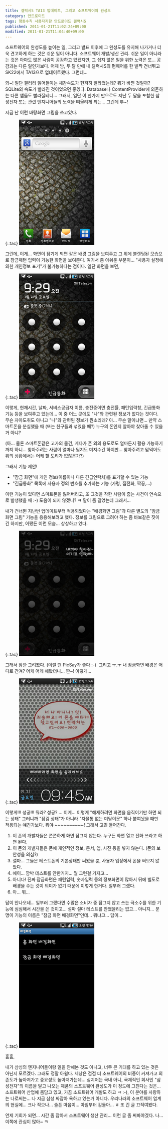 ```yaml
---
title: 갤럭시S TA13 업데이트, 그리고 소프트웨어의 완성도
category: 안드로이드
tags: 행동수칙 사용자지향 안드로이드 갤럭시S
published: 2011-01-21T11:02:24+09:00
modified: 2011-01-21T11:04:40+09:00
---
```

소프트웨어의 완성도를 높이는 일, 그리고 발표 이후에 그 완성도를 유지해
나가거나 더욱 견고하게 하는 것은 쉬운 일이 아니다. 소프트웨어 개발/생산
관리. 쉬운 일이 아니라는 것은 아마도 많은 사람이 공감하고 있겠지만,
그 쉽지 않은 일을 위한 노력은 또... 공감과는 다른 일인가보다. 어제 밤,
두 달 만에 내 갤럭시S의 펌웨어를 한 발짝 건너뛰고 SK22에서 TA13으로
업데이트했다. 그런데...

와~! 일단 갤러리 읽어들이는 체감속도가 현저히 빨라졌는데? 뭐가 바뀐 것일까?
SQLite의 속도가 빨라진 것이었으면 좋겠다. Database나 ContentProvider에
의존하는 다른 앱들도 빨라질테니... 그래서, 일단 이 한가지 만으로도 지난
두 달을 포함한 삼성전자 또는 관련 엔지니어들의 노력을 떠올리게 되는...
그런데 투~!

지금 난 이런 바탕화면 그림을 쓰고있다.

{:.tac}
![](/attachments/2011-01-21-m110s-ta13-bg-1-main.png)

그런데, 이게... 화면이 잠기게 되면 같은 배경 그림을 보여주고 그 위에
블렌딩된 모습으로 잠금패턴 입력이 가능한 화면을 보여준다. 여기서 좀 아쉬운
부분이... "사용자 설정에 의한 개인정보 표기"가 불가능하다는 점이다.
일단 화면을 보면,

{:.tac}
![](/attachments/2011-01-21-m110s-ta13-bg-2-lock.png)

이렇게, 현재시간, 날짜, 서비스공급자 이름, 충전중이면 충전률, 패턴입력창,
긴급통화기능 등을 보여주고 있는데... 이 중 어느 곳에도 "나"와 관련된 정보가
없다는 것이다. 무슨 자아도취도 아니고 "나"와 관련된 정보가 뭔소리래? 아...
무슨 말이냐면... 만약 스마트폰을 분실했을 때 (또는 친구들과 섞였을 때?)
누구의 폰인지 알아야 찾아줄 수 있을거 아냐?

(아... 물론 스마트폰같은 고가의 물건, 게다가 폰 외의 용도로도 얼마든지
활용 가능하기까지 하니... 찾아주려는 사람이 얼마나 될지도 미지수긴 하지만...
찾아주려고 맘먹어도 위의 상황에서는 어케 할 도리가 없잖은가?)

그래서 기능 제안!

- "잠금 화면"에 개인 정보(이름이나 다른 긴급연락처)를 표기할 수 있는 기능
- "긴급통화" 목록에 사용자 정의 번호를 추가하는 기능 (가령, 집전화, 짝꿍,...)

이런 기능이 있다면 스마트폰을 잃어버리고, 또 그것을 착한 사람이 줍는 사건이
연속으로 발생했을 때 :-) 도움이 되지 않겠니? ㅋ 말이 좀 길었는데 그래서...

내가 건너뛴 지난번 업데이트부터 적용되었다는 "배경화면 그림"과 다른 별도의
"잠금화면 그림" 기능을 응용해보려고 했다. 정보를 그림으로 그려야 하는 좀
바보같은 짓이긴 하지만, 어쨌든 이런 모습... 상상하고 있다.

{:.tac}
![](/attachments/2011-01-21-m110s-ta13-bg-4-wish.png)

그래서 잠깐 그려봤다. (이럴 땐 PicSay가 좋다 :-)&nbsp; 그리고 ㅜ.ㅜ 내
잠금화면 배경은 어디로 간겨? 어케 어케 해봤더니... 짠~! 이렇게...

{:.tac}
![](/attachments/2011-01-21-m110s-ta13-bg-3-slider.png)

이렇게!!! 성공!!! 뭐라? 성공? ... 이게... 이렇게 "해제하려면 화면을
움직이기만 하면 되는 상태" 그러니까 "잠김 상태"가 아니라 "자물통 없는
미닫이문" 하나 붙여놨을 때만 적용되는 얘긴가보다. 뭐야 ~~~~~~~~~~! 그래서
고민 들어간다.

1. 이 폰의 개발자들은 쫀쫀하게 화면 잠그지 않는다. 누구든 화면 열고 전화
쓰라고 하면 된다.
2. 이 폰의 개발자들은 폰에 개인적인 정보, 문서, 앱, 사진 등을 넣지 않는다.
(폰의 보안성을 의심?)
3. 설마... 그들은 테스트폰의 기본상태만 써봤을 뿐, 사용자 입장에서 폰을
써보지 않았다.
4. 에이... 깜박 테스트를 안한거지... 뭘 그런걸 가지고...
5. 아니다! 진짜 잠금화면은 패턴입력, 숫자입력 등의 정보화면이 많아서 뒤에
별도로 배경을 주는 것이 의미가 없기 때문에 이렇게 한거다. 일부러 그랬다.
6. 아... 뭐...

답이 안나오네... 일부러 그랬다면 수많은 소비자 중 잠그지 않고 쓰는 극소수를
위한 기능에 심심해서 시간을 쓴 것이고... 설마 설마 테스트를 안했을리는
없고... 아니지... 분명이 기능의 이름은 "잠금 화면 배경화면"인데...
뭐냐고... 답이...

{:.tac}
![](/attachments/2011-01-21-m110s-ta13-setting-dp-bg.png)

흠흠,

내가 삼성의 엔지니어들이랑 일을 안해본 것도 아니고, 너무 큰 기대를 하고
있는 것은 아닌지 모르겠다. 그래도 정말 아쉽다. 세상은 점점 더 소프트웨어의
비중이 커져가고 의존도가 높아져가고 중요성도 높아져가는데... 심지어는 국내
아니, 국제적인 회사인 "삼성전자"의 이름을 달고 나오는 제품의 소프트웨어
완성도가 이 정도에 그친다는 것은... 소프트웨어 산업에 몸담고 있고, 가끔
소프트웨어 개발도 하고 ㅋ :-), 이 분야를 사랑하는 나로써는... 나 지금 삼성
싸잡아 욕하고 있는거 아니다. 우리나라의 소프트웨어 업계의 현실에... 크나
작으나... 슬픈 마음이... 아침부터 감돌아... ㅎ 또 긴 글 끄적여봤다.

언제 기회가 되면... 시간 좀 잡아서 소프트웨어 생산 관리... 이런 글 좀
써봐야겠다. 나... 이쪽에 관심이 많아~ ㅋ

